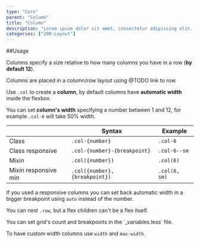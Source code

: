 ```yaml
---
type: "Core"
parent: "Column"
title: "Column"
description: "Lorem ipsum dolor sit amet, consectetur adipiscing elit. Nunc tempus laoreet leo sit amet iaculis."
categories: ["200-Layout"]
---
```


##Usage

Columns specify a size relative to how many columns you have in a row (**by default 12**).

Columns are placed in a column/row layout using @TODO link to row.

Use `.col` to create a <strong>column</strong>, by default columns have **automatic width** inside the flexbox.

<script type="text/plain" class="language-markup">
  <div class="col">
    <!-- content -->
  </div>
</script>

You can set **column's width** specifying a number between 1 and 12, for example `.col-6` will take 50% width.

<div class="table--scroll">

|                         | Syntax                                    | Example                       |
| ----------------------- | ----------------------------------------- | ----------------------------- |
| Class                   | `.col-{number}`                          | `.col-6`                     |
| Class responsive        | `.col-{number}-{breakpoint}`             | `.col-6--sm`                  |
| Mixin                   | `.col({number})`                          | `.col(6)`                     |
| Mixin responsive min    | `.col({number}, {breakpoint})`            | `.col(6, sm)`                 |

</div>

If you used a responsive columns you can set back automatic width in a bigger breakpoint using `auto` instead of the number.

You can nest `.row`, but a flex children can't be a flex itself.

<div class="alert">
  <div class="alert-content">
    You can set grid's count and breakpoints in the `_variables.less` file.
  </div>
</div>

<demo>
  <div class="gatsby_demo-inline">
    <div class="gatsby_demo_item gatsby_demo_preview" data-name="columns">
      <div class="gatsby_demo_source gatsby_demo_source--from gatsby_demo-cols" data-lang="language-markup">
        <div class="row">
          <div class="col-4"></div>
          <div class="col-8"></div>
          <div class="col-12 col-8--sm"></div>
          <div class="col-12 col-4--sm"></div>
          <div class="col-auto col-2--sm"></div>
          <div class="col-auto"></div>
          <div class="col-auto col-2--sm col-auto--lg"></div>
        </div>
      </div>
    </div>
  </div>
</demo>

<demo>
  <div class="gatsby_demo-inline">
    <div class="gatsby_demo_item gatsby_demo_preview" data-name="nested">
      <div class="gatsby_demo_source gatsby_demo_source--from gatsby_demo-cols-nested" data-lang="language-markup">
        <div class="row">
          <div class="col-4">
            <div class="row">
              <div class="col-4"></div>
              <div class="col-8"></div>
              <div class="col-8"></div>
              <div class="col-4"></div>
            </div>
          </div>
          <div class="col-8">
            <div class="row">
              <div class="col-12 col-8--sm"></div>
              <div class="col-12 col-4--sm"></div>
              <div class="col-auto"></div>
              <div class="col-auto col-2--sm col-auto--lg"></div>
            </div>
          </div>
        </div>
      </div>
    </div>
  </div>
</demo>

To have custom width columns use `width` and `max-width`.

<demo>
  <demovanilla src="inline/core/grid/custom">
  </demovanilla>
</demo>
